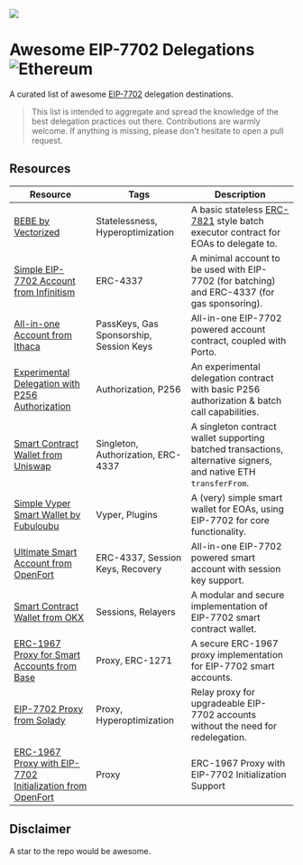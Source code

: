 ![](https://github.com/user-attachments/assets/d9ce7487-3792-419f-80f2-c397db769d68)

# Awesome EIP-7702 Delegations ![Ethereum](https://img.shields.io/badge/Ethereum-3C3C3D?style=for-the-badge&logo=Ethereum&logoColor=white)

A curated list of awesome [EIP-7702](https://eips.ethereum.org/EIPS/eip-7702) delegation destinations. 

> This list is intended to aggregate and spread the knowledge of the best delegation practices out there. Contributions are warmly welcome. If anything is missing, please don't hesitate to open a pull request.

## Resources

|         Resource        |          Tags         |       Description       |
|-------------------------|-----------------------|-------------------------|
| [BEBE by Vectorized](https://github.com/Vectorized/bebe) | Statelessness, Hyperoptimization | A basic stateless [ERC-7821](https://eips.ethereum.org/EIPS/eip-7821) style batch executor contract for EOAs to delegate to. |
| [Simple EIP-7702 Account from Infinitism](https://github.com/eth-infinitism/account-abstraction/blob/develop/contracts/accounts/Simple7702Account.sol) | ERC-4337 | A minimal account to be used with EIP-7702 (for batching) and ERC-4337 (for gas sponsoring). |
| [All-in-one Account from Ithaca](https://github.com/ithacaxyz/account) | PassKeys, Gas Sponsorship, Session Keys | All-in-one EIP-7702 powered account contract, coupled with Porto. |
| [Experimental Delegation with P256 Authorization](https://github.com/ithacaxyz/exp-0001) | Authorization, P256 | An experimental delegation contract with basic P256 authorization & batch call capabilities. |
| [Smart Contract Wallet from Uniswap](https://github.com/Uniswap/calibur) | Singleton, Authorization, ERC-4337 | A singleton contract wallet supporting batched transactions, alternative signers, and native ETH `transferFrom`. |
| [Simple Vyper Smart Wallet by Fubuloubu](https://github.com/fubuloubu/Purse) | Vyper, Plugins | A (very) simple smart wallet for EOAs, using EIP-7702 for core functionality. |
| [Ultimate Smart Account from OpenFort](https://github.com/openfort-xyz/openfort-7702-account) | ERC-4337, Session Keys, Recovery | All-in-one EIP-7702 powered smart account with session key support. |
| [Smart Contract Wallet from OKX](https://github.com/okx/wallet-core) | Sessions, Relayers | A modular and secure implementation of EIP-7702 smart contract wallet. |
| [ERC-1967 Proxy for Smart Accounts from Base](https://github.com/base/eip-7702-proxy) | Proxy, ERC-1271 | A secure ERC-1967 proxy implementation for EIP-7702 smart accounts. |
| [EIP-7702 Proxy from Solady](https://github.com/Vectorized/solady/blob/main/src/accounts/EIP7702Proxy.sol) | Proxy, Hyperoptimization | Relay proxy for upgradeable EIP-7702 accounts without the need for redelegation. |
| [ERC-1967 Proxy with EIP-7702 Initialization from OpenFort](https://github.com/openfort-xyz/openfort-contracts/blob/feat/eip-7702/contracts/core/upgradeable/UpgradeableOpenfortProxy7702.sol) | Proxy | ERC-1967 Proxy with EIP-7702 Initialization Support |

## Disclaimer

A star to the repo would be awesome.
